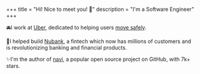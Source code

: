 +++
title = "Hi! Nice to meet you! 👋"
description = "I'm a Software Engineer"
+++

<span class="home-icon">🚘‎</span>I work at [Uber](https://github.com/uber), dedicated to helping users [move safely](https://www.uber.com/br/en/ride/safety).</p>

<span class="home-icon">🏦</span>I helped build [Nubank](https://github.com/nubank), a fintech which now has millions of customers and is revolutionizing banking and financial products.

<span class="home-icon">✨‎</span>I'm the author of [navi](https://github.com/denisidoro/navi), a popular open source project on GitHub, with 7k+ stars.
